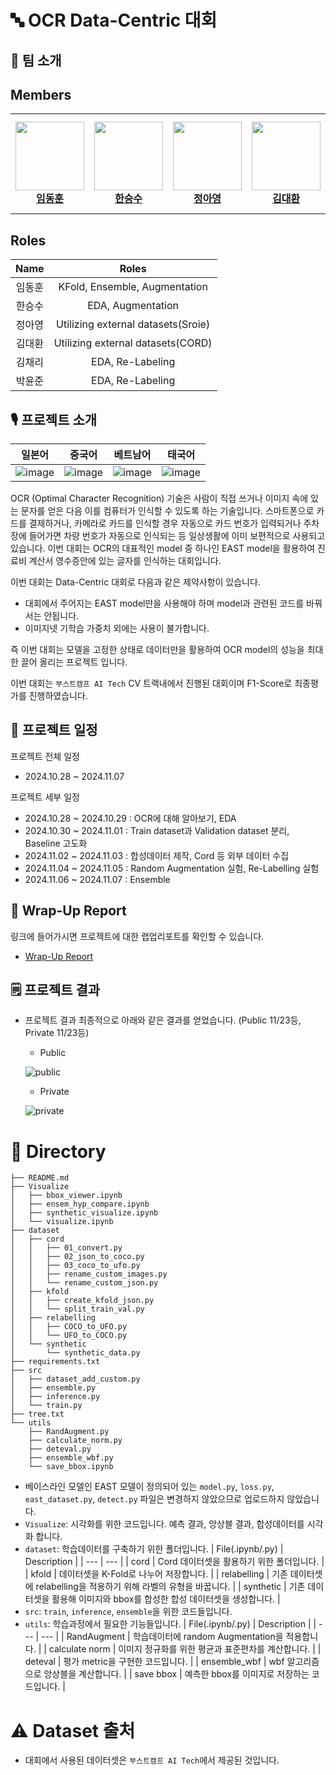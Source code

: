 # 🔤 OCR Data-Centric 대회

## 🙂 팀 소개

## Members 
<table>
    <tr height="160px">
        <td align="center" width="150px">
            <a href="https://github.com/naringles"><img height="110px"  src="https://avatars.githubusercontent.com/u/61579399?v=4"></a>
            <br/>
            <a href="https://github.com/naringles"><strong>임동훈</strong></a>
            <br />
        </td>
        <td align="center" width="150px">
            <a href="https://github.com/hanseungsoo13"><img height="110px"  src="https://avatars.githubusercontent.com/u/75753717?v=4"/></a>
            <br/>
            <a href="https://github.com/hanseungsoo13"><strong>한승수</strong></a>
            <br />
        </td>
        <td align="center" width="150px">
            <a href="https://github.com/Jeong-AYeong"><img height="110px"  src="https://avatars.githubusercontent.com/u/87751593?v=4"/></a>
            <br/>
            <a href="https://github.com/Jeong-AYeong"><strong>정아영</strong></a>
            <br />
        </td>
        <td align="center" width="150px">
            <a href="https://github.com/Ai-BT"><img height="110px" src="https://avatars.githubusercontent.com/u/97381138?v=4"/></a>
            <br />
            <a href="https://github.com/Ai-BT"><strong>김대환</strong></a>
            <br />
        </td>
        <td align="center" width="150px">
            <a href="https://github.com/cherry-space"><img height="110px" src="https://avatars.githubusercontent.com/u/177336350?v=4"/></a>
            <br />
            <a href="https://github.com/cherry-space"><strong>김채리</strong></a>
            <br />
        </td>
        <td align="center" width="150px">
              <a href="https://github.com/SkyBlue-boy"><img height="110px"  src="https://avatars.githubusercontent.com/u/63849988?v=4"/></a>
              <br />
              <a href="https://github.com/SkyBlue-boy"><strong>박윤준</strong></a>
              <br />
          </td>
    </tr>
</table>

##  Roles

|Name|Roles|
|:-------:|:--------------------------------------------------------------:|
|임동훈| KFold, Ensemble, Augmentation
|한승수| EDA, Augmentation
|정아영| Utilizing external datasets(Sroie)
|김대환| Utilizing external datasets(CORD)
|김채리| EDA, Re-Labeling
|박윤준| EDA, Re-Labeling

## 🎙️ 프로젝트 소개
|일본어|중국어|베트남어|태국어|
|:----:|:----:|:----:|:----:|
|![image](https://github.com/user-attachments/assets/4d5c2aca-2156-4f26-925a-a924ebcbb70d) |![image](https://github.com/user-attachments/assets/71fcb327-1502-407d-9d56-467ec07994a0) |![image](https://github.com/user-attachments/assets/dfaeb40b-c1a1-450b-ac69-826f9247ca28) |![image](https://github.com/user-attachments/assets/bbaafe2f-b63f-4375-9a76-17f7de0b7b39) |

OCR (Optimal Character Recognition) 기술은 사람이 직접 쓰거나 이미지 속에 있는 문자를 얻은 다음 이를 컴퓨터가 인식할 수 있도록 하는 기술입니다. 스마트폰으로 카드를 결제하거나, 카메라로 카드를 인식할 경우 자동으로 카드 번호가 입력되거나 주차장에 들어가면 차량 번호가 자동으로 인식되는 등 일상생활에 이미 보편적으로 사용되고 있습니다. 이번 대회는 OCR의 대표적인 model 중 하나인 EAST model을 활용하여 진료비 계산서 영수증안에 있는 글자를 인식하는 대회입니다. 

이번 대회는  Data-Centric 대회로 다음과 같은 제약사항이 있습니다. 

- 대회에서 주어지는 EAST model만을 사용해야 하며 model과 관련된 코드를 바꿔서는 안됩니다.
- 이미지넷 기학습 가중치 외에는 사용이 불가합니다.

즉 이번 대회는 모델을 고정한 상태로 데이터만을 활용하여 OCR model의 성능을 최대한 끌어 올리는 프로젝트 입니다. 

이번 대회는 `부스트캠프 AI Tech` CV 트랙내에서 진행된 대회이며 F1-Score로 최종평가를 진행하였습니다. 

## 📆 프로젝트 일정

프로젝트 전체 일정

- 2024.10.28 ~ 2024.11.07

프로젝트 세부 일정

- 2024.10.28 ~ 2024.10.29 : OCR에 대해 알아보기, EDA
- 2024.10.30 ~ 2024.11.01 : Train dataset과 Validation dataset 분리, Baseline 고도화
- 2024.11.02 ~ 2024.11.03 : 합성데이터 제작, Cord 등 외부 데이터 수집
- 2024.11.04 ~ 2024.11.05 : Random Augmentation 실험, Re-Labelling 실험
- 2024.11.06 ~ 2024.11.07 : Ensemble


## 🤔 Wrap-Up Report
링크에 들어가시면 프로젝트에 대한 랩업리포트를 확인할 수 있습니다.
- [Wrap-Up Report](https://cactus-panama-b7c.notion.site/Data-Centric-OCR-Wrap-up-Report-54123f2d7cc2497d9e31b9f0619ea356?pvs=4)
  
## 🗒️ 프로젝트 결과

- 프로젝트 결과 최종적으로 아래와 같은 결과를 얻었습니다. (Public 11/23등, Private 11/23등)
    - Public
    
    ![public](https://github.com/user-attachments/assets/7f28fe34-acaf-48c9-bbbc-e05ba47e54ce)

    
    - Private
    
    ![private](https://github.com/user-attachments/assets/9a71d007-ad66-4e06-97a3-010ec64e5883)
    

# 🔄️ Directory

```
├── README.md
├── Visualize
│   ├── bbox_viewer.ipynb
│   ├── ensem_hyp_compare.ipynb
│   ├── synthetic_visualize.ipynb
│   └── visualize.ipynb
├── dataset
│   ├── cord
│   │   ├── 01_convert.py
│   │   ├── 02_json_to_coco.py
│   │   ├── 03_coco_to_ufo.py
│   │   ├── rename_custom_images.py
│   │   └── rename_custom_json.py
│   ├── kfold
│   │   ├── create_kfold_json.py
│   │   └── split_train_val.py
│   ├── relabelling
│   │   ├── COCO_to_UFO.py
│   │   └── UFO_to_COCO.py
│   └── synthetic
│       └── synthetic_data.py
├── requirements.txt
├── src
│   ├── dataset_add_custom.py
│   ├── ensemble.py
│   ├── inference.py
│   └── train.py
├── tree.txt
└── utils
    ├── RandAugment.py
    ├── calculate_norm.py
    ├── deteval.py
    ├── ensemble_wbf.py
    └── save_bbox.ipynb
```
- 베이스라인 모델인 EAST 모델이 정의되어 있는 `model.py`, `loss.py`, `east_dataset.py`, `detect.py` 파일은 변경하지 않았으므로 업로드하지 않았습니다.
- `Visualize`: 시각화를 위한 코드입니다. 예측 결과, 앙상블 결과, 합성데이터를 시각화 합니다.
- `dataset`: 학습데이터를 구축하기 위한 폴더입니다.
    | File(.ipynb/.py) | Description |
    | --- | --- |
    | cord | Cord 데이터셋을 활용하기 위한 폴더입니다. |
    | kfold | 데이터셋을 K-Fold로 나누어 저장합니다.  |
    | relabelling  | 기존 데이터셋에 relabelling을 적용하기 위해 라벨의 유형을 바꿉니다.  |
    | synthetic  | 기존 데이터셋을 활용해 이미지와 bbox를 합성한 합성 데이터셋을 생성합니다.  |
- `src`: `train`, `inference`, `ensemble`을 위한 코드들입니다.
- `utils`: 학습과정에서 필요한 기능들입니다.
    | File(.ipynb/.py) | Description |
    | --- | --- |
    | RandAugment | 학습데이터에 random Augmentation을 적용합니다. |
    | calculate norm | 이미지 정규화를 위한 평균과 표준편차를 계산합니다. |
    | deteval  | 평가 metric을 구현한 코드입니다.  |
    | ensemble_wbf  | wbf 알고리즘으로 앙상블을 계산합니다.  |
    | save bbox | 예측한 bbox를 이미지로 저장하는 코드입니다. |

# ⚠️ Dataset 출처

- 대회에서 사용된 데이터셋은 `부스트캠프 AI Tech`에서 제공된 것입니다. 
